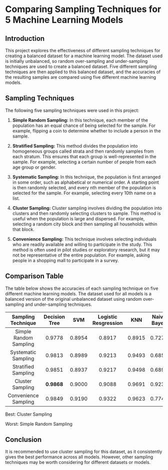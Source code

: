 # Comparing Sampling Techniques for 5 Machine Learning Models

## Introduction

This project explores the effectiveness of different sampling techniques for creating a balanced dataset for a machine learning model. The dataset used is initially unbalanced, so random over-sampling and under-sampling techniques are used to create a balanced dataset. Five different sampling techniques are then applied to this balanced dataset, and the accuracies of the resulting samples are compared using five different machine learning models.

## Sampling Techniques

The following five sampling techniques were used in this project:

1. **Simple Random Sampling:** In this technique, each member of the population has an equal chance of being selected for the sample. For example, flipping a coin to determine whether to include a person in the sample.

2. **Stratified Sampling:** This method divides the population into homogeneous groups called strata and then randomly samples from each stratum. This ensures that each group is well-represented in the sample. For example, selecting a certain number of people from each age group or gender.

3. **Systematic Sampling:** In this technique, the population is first arranged in some order, such as alphabetical or numerical order. A starting point is then randomly selected, and every nth member of the population is selected for the sample. For example, selecting every 10th name on a list.

4. **Cluster Sampling:** Cluster sampling involves dividing the population into clusters and then randomly selecting clusters to sample. This method is useful when the population is large and dispersed. For example, selecting a random city block and then sampling all households within that block.

5. **Convenience Sampling:** This technique involves selecting individuals who are readily available and willing to participate in the study. This method is often used in pilot studies or exploratory research, but it may not be representative of the entire population. For example, asking people in a shopping mall to participate in a survey.

## Comparison Table

The table below shows the accuracies of each sampling technique on five different machine learning models. The dataset used for all models is a balanced version of the original unbalanced dataset using random over-sampling and under-sampling techniques.

| Sampling Technique | Decision Tree | SVM | Logistic Resgression | KNN | Naive Bayes |
|:---------------:|:---------------:|:---------------:|:---------------:|:---------------:|:---------------:|
| Simple Random Sampling | 0.9778 | 0.8954 | 0.8917 | 0.8915 | 0.7275 |
| Systematic Sampling | 0.9813 | 0.8989 | 0.9213 | 0.9493 | 0.6854 |
| Stratified Sampling | 0.9851 | 0.8937 | 0.9217 | 0.9498 | 0.6890 |
| Cluster Sampling | **0.9868** | 0.9000 | 0.9088 | 0.9691 | 0.9235 |
| Convenience Sampling | 0.9849 | 0.9190 | 0.9322 | 0.9623 | 0.7740 |

Best: Cluster Sampling

Worst: Simple Random Sampling

## Conclusion

It is recommended to use cluster sampling for this dataset, as it consistently gives the best performance across all models. However, other sampling techniques may be worth considering for different datasets or models.
